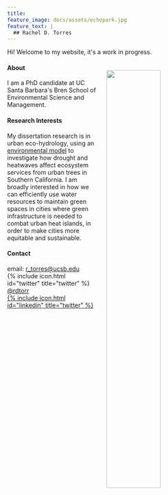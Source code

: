 ```yaml
---
title: 
feature_image: docs/assets/echopark.jpg
feature_text: |
  ## Rachel D. Torres 
---
```


Hi! Welcome to my website, it's a work in progress.

<img style="float:right; padding: 20px 20px 20px 20px;" src="docs/assets/me-outside.jpg" width="50%">

#### About   
I am a PhD candidate at UC Santa Barbara's Bren School of Environmental Science and Management. 

#### Research Interests
My dissertation research is in urban eco-hydrology, using an [environmental model](https://github.com/RHESSys/RHESSys) to investigate how drought and heatwaves affect ecosystem services from urban trees in Southern California. I am broadly interested in how we can efficiently use water resources to maintain green spaces in cities where green infrastructure is needed to combat urban heat islands, in order to make cities more equitable and sustainable. 

#### Contact 
email: r_torres@ucsb.edu  
{% include icon.html id="twitter" title="twitter" %} 
[@rdtorr](https://twitter.com/rdtorr)  
[{% include icon.html id="linkedin" title="twitter" %}](https://www.linkedin.com/in/rachel-torres-68639893/)
